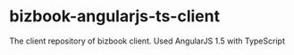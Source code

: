 # bizbook-angularjs-ts-client
The client repository of bizbook client. Used AngularJS 1.5 with TypeScript
